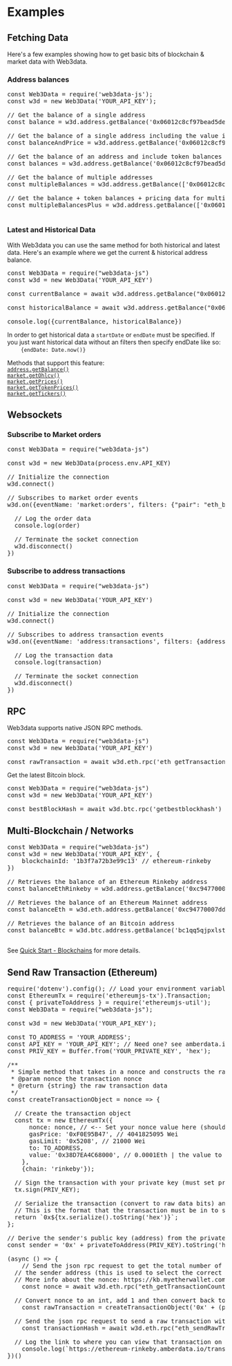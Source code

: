 # Examples

## Fetching Data

Here's a few examples showing how to get basic bits of blockchain & market data with Web3data.

### Address balances

<pre class="runkit-element">
const Web3Data = require('web3data-js');
const w3d = new Web3Data('YOUR_API_KEY');

// Get the balance of a single address
const balance = w3d.address.getBalance('0x06012c8cf97bead5deae237070f9587f8e7a266d')

// Get the balance of a single address including the value in USD
const balanceAndPrice = w3d.address.getBalance('0x06012c8cf97bead5deae237070f9587f8e7a266d', {includePrice: true})

// Get the balance of an address and include token balances
const balances = w3d.address.getBalance('0x06012c8cf97bead5deae237070f9587f8e7a266d', {includeTokens: true})

// Get the balance of multiple addresses
const multipleBalances = w3d.address.getBalance(['0x06012c8cf97bead5deae237070f9587f8e7a266d', '0xce9af648a831ddf0cd6d05e3fe5787b3c7987246'])

// Get the balance + token balances + pricing data for multiple addresses
const multipleBalancesPlus = w3d.address.getBalance(['0x06012c8cf97bead5deae237070f9587f8e7a266d', '0xce9af648a831ddf0cd6d05e3fe5787b3c7987246'], {includeTokens: true, includePrice: true})

</pre>

### Latest and Historical Data
With Web3data you can use the same method for both historical and latest data.
Here's an example where we get the current & historical address balance.

<pre class="runkit-element">
const Web3Data = require("web3data-js")
const w3d = new Web3Data('YOUR_API_KEY')

const currentBalance = await w3d.address.getBalance("0x06012c8cf97bead5deae237070f9587f8e7a266d", {includePrice: true})

const historicalBalance = await w3d.address.getBalance("0x06012c8cf97bead5deae237070f9587f8e7a266d", {startDate: 1556184430})

console.log({currentBalance, historicalBalance})
</pre>

In order to get historical data a `startDate` or `endDate` must be specified.
If you just want historical data without an filters then specify endDate like so:<br>
&nbsp;&nbsp;&nbsp;&nbsp;&nbsp;&nbsp;&nbsp;&nbsp;`{endDate: Date.now()}`

Methods that support this feature:<br>
[`address.getBalance()`]()<br>
[`market.getOhlcv()`]()<br>
[`market.getPrices()`]()<br>
[`market.getTokenPrices()`]()<br>
[`market.getTickers()`]()<br>

## Websockets

### Subscribe to Market orders

<pre class="runkit-element">
const Web3Data = require("web3data-js")

const w3d = new Web3Data(process.env.API_KEY)

// Initialize the connection
w3d.connect()

// Subscribes to market order events
w3d.on({eventName: 'market:orders', filters: {"pair": "eth_btc", "exchange":"gdax"}}, order => {

  // Log the order data
  console.log(order)

  // Terminate the socket connection
  w3d.disconnect()
})
</pre>

### Subscribe to address transactions
<pre class="runkit-element">
const Web3Data = require("web3data-js")

const w3d = new Web3Data('YOUR_API_KEY')

// Initialize the connection
w3d.connect()

// Subscribes to address transaction events                   Bat token
w3d.on({eventName: 'address:transactions', filters: {address: "0x0d8775f648430679a709e98d2b0cb6250d2887ef"}}, transaction => {

  // Log the transaction data
  console.log(transaction)

  // Terminate the socket connection
  w3d.disconnect()
})
</pre>

## RPC
Web3data supports native JSON RPC methods.

<pre class="runkit-element">
const Web3Data = require("web3data-js")
const w3d = new Web3Data('YOUR_API_KEY')

const rawTransaction = await w3d.eth.rpc('eth_getTransactionByHash', "0x49fcde4addd7b32f020988b950eb4b1050268b9140935cc85dae64556ab9f408")
</pre>


Get the latest Bitcoin block.
<pre class="runkit-element">
const Web3Data = require("web3data-js")
const w3d = new Web3Data('YOUR_API_KEY')

const bestBlockHash = await w3d.btc.rpc('getbestblockhash')
</pre>

## Multi-Blockchain / Networks

<pre class="runkit-element">
const Web3Data = require("web3data-js")
const w3d = new Web3Data('YOUR_API_KEY', {
    blockchainId: '1b3f7a72b3e99c13' // ethereum-rinkeby
})

// Retrieves the balance of an Ethereum Rinkeby address
const balanceEthRinkeby = w3d.address.getBalance('0xc94770007dda54cF92009BFF0dE90c06F603a09f')

// Retrieves the balance of an Ethereum Mainnet address
const balanceEth = w3d.eth.address.getBalance('0xc94770007dda54cF92009BFF0dE90c06F603a09f')

// Retrieves the balance of an Bitcoin address
const balanceBtc = w3d.btc.address.getBalance('bc1qq5qjpxlst29l33jcu368xrh24vr2869x8trlrk')

</pre>

See [Quick Start - Blockchains](quick-start.md#blockchains) for more details.

## Send Raw Transaction (Ethereum)

<pre class="runkit-element">
require('dotenv').config(); // Load your environment variables with 'dotenv'
const EthereumTx = require('ethereumjs-tx').Transaction;
const { privateToAddress } = require('ethereumjs-util');
const Web3Data = require("web3data-js");

const w3d = new Web3Data('YOUR_API_KEY');

const TO_ADDRESS = 'YOUR_ADDRESS';
const API_KEY = 'YOUR_API_KEY'; // Need one? see amberdata.io/onboarding
const PRIV_KEY = Buffer.from('YOUR_PRIVATE_KEY', 'hex');

/**
 * Simple method that takes in a nonce and constructs the raw transaction
 * @param nonce the transaction nonce
 * @return {string} the raw transaction data
 */
const createTransactionObject = nonce => {

  // Create the transaction object
  const tx = new EthereumTx({
      nonce: nonce, // <-- Set your nonce value here (should increment for every transaction)
      gasPrice: '0xF0E95B47', // 4041825095 Wei
      gasLimit: '0x5208', // 21000 Wei
      to: TO_ADDRESS,
      value: '0x38D7EA4C68000', // 0.0001Eth | the value to send
    },
    {chain: 'rinkeby'});

  // Sign the transaction with your private key (must set private key in .env file)
  tx.sign(PRIV_KEY);

  // Serialize the transaction (convert to raw data bits) and then convert to hex
  // This is the format that the transaction must be in to send a raw transaction.
  return `0x${tx.serialize().toString('hex')}`;
};

// Derive the sender's public key (address) from the private key
const sender = '0x' + privateToAddress(PRIV_KEY).toString('hex');

(async () => {
    // Send the json rpc request to get the total number of transactions of
  // the sender address (this is used to select the correct nonce).
  // More info about the nonce: https://kb.myetherwallet.com/en/transactions/what-is-nonce/
    const nonce = await w3d.eth.rpc("eth_getTransactionCount", [sender, "latest"]);

  // Convert nonce to an int, add 1 and then convert back to hex
    const rawTransaction = createTransactionObject('0x' + (parseInt(nonce) + 1).toString(16));

  // Send the json rpc request to send a raw transaction with the object we just created
    const transactionHash = await w3d.eth.rpc("eth_sendRawTransaction", rawTransaction);

  // Log the link to where you can view that transaction on amberdata.io
    console.log(`https://ethereum-rinkeby.amberdata.io/transactions/0x${transactionHash}`);
})()
</pre>

